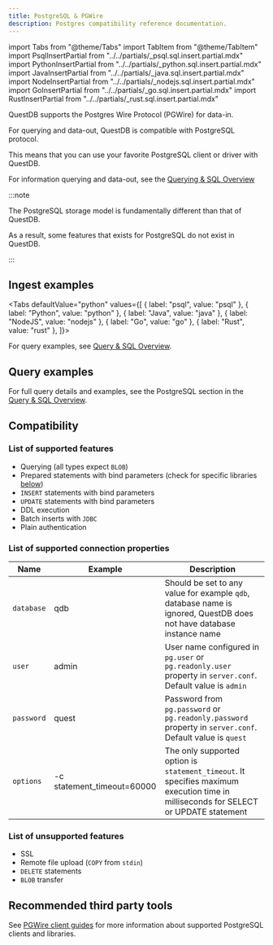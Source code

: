 ```yaml
---
title: PostgreSQL & PGWire
description: Postgres compatibility reference documentation.
---
```


import Tabs from "@theme/Tabs"
import TabItem from "@theme/TabItem"
import PsqlInsertPartial from "../../partials/_psql.sql.insert.partial.mdx"
import PythonInsertPartial from "../../partials/_python.sql.insert.partial.mdx"
import JavaInsertPartial from "../../partials/_java.sql.insert.partial.mdx"
import NodeInsertPartial from "../../partials/_nodejs.sql.insert.partial.mdx"
import GoInsertPartial from "../../partials/_go.sql.insert.partial.mdx"
import RustInsertPartial from "../../partials/_rust.sql.insert.partial.mdx"

QuestDB supports the Postgres Wire Protocol (PGWire) for data-in.

For querying and data-out, QuestDB is compatible with PostgreSQL protocol.

This means that you can use your favorite PostgreSQL client or driver with
QuestDB.

For information querying and data-out, see the
[Querying & SQL Overview](/docs/reference/sql/overview/#postgresql)

:::note

The PostgreSQL storage model is fundamentally different than that of QuestDB.

As a result, some features that exists for PostgreSQL do not exist in QuestDB.

:::

## Ingest examples

<Tabs defaultValue="python" values={[
  { label: "psql", value: "psql" },
  { label: "Python", value: "python" },
  { label: "Java", value: "java" },
  { label: "NodeJS", value: "nodejs" },
  { label: "Go", value: "go" },
  { label: "Rust", value: "rust" },
]}>

<TabItem value="psql">
  <PsqlInsertPartial />
</TabItem>

<TabItem value="python">
  <PythonInsertPartial />
</TabItem>

<TabItem value="java">
  <JavaInsertPartial />
</TabItem>

<TabItem value="nodejs">
  <NodeInsertPartial />
</TabItem>

<TabItem value="go">
  <GoInsertPartial />
</TabItem>

<TabItem value="rust">
  <RustInsertPartial />
</TabItem>

</Tabs>

For query examples, see
[Query & SQL Overview](/docs/reference/sql/overview/#postgresql).

## Query examples

For full query details and examples, see the PostgreSQL section in the
[Query & SQL Overview](/docs/reference/sql/overview/#postgresql).

## Compatibility

### List of supported features

- Querying (all types expect `BLOB`)
- Prepared statements with bind parameters (check for specific libraries
  [below](/docs/reference/api/postgres/#libraries--programmatic-clients))
- `INSERT` statements with bind parameters
- `UPDATE` statements with bind parameters
- DDL execution
- Batch inserts with `JDBC`
- Plain authentication

### List of supported connection properties

| Name       | Example                    | Description                                                                                                                          |
| ---------- | -------------------------- | ------------------------------------------------------------------------------------------------------------------------------------ |
| `database` | qdb                        | Should be set to any value for example `qdb`, database name is ignored, QuestDB does not have database instance name                 |
| `user`     | admin                      | User name configured in `pg.user` or `pg.readonly.user` property in `server.conf`. Default value is `admin`                          |
| `password` | quest                      | Password from `pg.password` or `pg.readonly.password` property in `server.conf`. Default value is `quest`                            |
| `options`  | -c statement_timeout=60000 | The only supported option is `statement_timeout`. It specifies maximum execution time in milliseconds for SELECT or UPDATE statement |

### List of unsupported features

- SSL
- Remote file upload (`COPY` from `stdin`)
- `DELETE` statements
- `BLOB` transfer

## Recommended third party tools

See [PGWire client guides](/docs/pgwire/pgwire-intro/) for more information about supported PostgreSQL clients and libraries.
